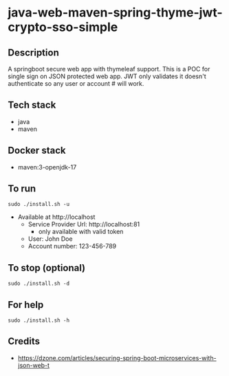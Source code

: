 # java-web-maven-spring-thyme-jwt-crypto-sso-simple

## Description
A springboot secure web app with thymeleaf support.
This is a POC for single sign on JSON protected web app.
JWT only validates it doesn't authenticate so any
user or account # will work.

## Tech stack
- java
- maven

## Docker stack
- maven:3-openjdk-17

## To run
`sudo ./install.sh -u`
- Available at http://localhost
  - Service Provider Url: http://localhost:81
    - only available with valid token
  - User: John Doe
  - Account number: 123-456-789

## To stop (optional)
`sudo ./install.sh -d`

## For help
`sudo ./install.sh -h`

## Credits
- https://dzone.com/articles/securing-spring-boot-microservices-with-json-web-t
